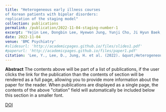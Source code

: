 ```yaml
---
title: "Heterogeneous early illness courses
of Korean patients with bipolar disorders:
replication of the staging model"
collection: publications
permalink: /publication/2022-11-04-staging-number-1
excerpt: 'Yejin Lee, Dongbin Lee, Hyewon Jung, Yunji Cho, Ji Hyun Baek, Kyung Sue Hong'
date: 2022-11-04
venue: 'BMC Psychiatry'
#slidesurl: 'http://academicpages.github.io/files/slides1.pdf'
#paperurl: 'http://academicpages.github.io/files/paper1.pdf'
citation: 'Lee, Y., Lee, D., Jung, H. et al. (2022). &quot;Heterogeneous early illness courses of Korean patients with bipolar disorders: replication of the staging model.&quot; <i>BMC Psychiatry</i>. 22, 684.'
---
```


**Abstract**
The contents above will be part of a list of publications, if the user clicks the link for the publication than the contents of section will be rendered as a full page, allowing you to provide more information about the paper for the reader. When publications are displayed as a single page, the contents of the above "citation" field will automatically be included below this section in a smaller font.

<a class="btn btn-outline-primary btn-page-header" href="https://doi.org/https://doi.org/10.1186/ㄴ12888-022-04318-y" target="_blank" rel="noopener">
  DOI
</a>

